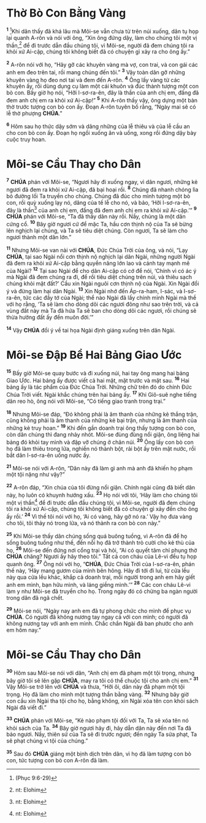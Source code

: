# Thờ Bò Con Bằng Vàng
<sup><b>1</b></sup> [^1@-6dff6cfc-3f70-4b6e-be0d-e9c3b627b93c]Khi dân thấy đã khá lâu mà Môi-se vẫn chưa từ trên núi xuống, dân tụ họp lại quanh A-rôn và nói với ông, “Xin ông đứng dậy, làm cho chúng tôi một vị thần,[^1-6dff6cfc-3f70-4b6e-be0d-e9c3b627b93c] để đi trước dẫn đầu chúng tôi, vì Môi-se, người đã đem chúng tôi ra khỏi xứ Ai-cập, chúng tôi không biết đã có chuyện gì xảy ra cho ông ấy.”

<sup><b>2</b></sup> A-rôn nói với họ, “Hãy gỡ các khuyên vàng mà vợ, con trai, và con gái các anh em đeo trên tai, rồi mang chúng đến tôi.” <sup><b>3</b></sup> Vậy toàn dân gỡ những khuyên vàng họ đeo nơi tai và đem đến A-rôn. <sup><b>4</b></sup> Ông lấy vàng từ các khuyên ấy, rồi dùng dụng cụ làm một cái khuôn và đúc thành tượng một con bò con. Bấy giờ họ nói, “Hỡi I-sơ-ra-ên, đây là thần của anh chị em, đấng đã đem anh chị em ra khỏi xứ Ai-cập!” <sup><b>5</b></sup> Khi A-rôn thấy vậy, ông dựng một bàn thờ trước tượng con bò con ấy. Đoạn A-rôn tuyên bố rằng, “Ngày mai sẽ có lễ thờ phượng **CHÚA**.”

<sup><b>6</b></sup> Hôm sau họ thức dậy sớm và dâng những của lễ thiêu và của lễ cầu an cho con bò con ấy. Đoạn họ ngồi xuống ăn và uống, xong rồi đứng dậy bày cuộc truy hoan.

# Môi-se Cầu Thay cho Dân
<sup><b>7</b></sup> **CHÚA** phán với Môi-se, “Ngươi hãy đi xuống ngay, vì dân ngươi, những kẻ ngươi đã đem ra khỏi xứ Ai-cập, đã bại hoại rồi. <sup><b>8</b></sup> Chúng đã nhanh chóng lìa bỏ đường lối Ta truyền cho chúng. Chúng đã đúc cho mình tượng một bò con, rồi quỳ xuống lạy nó, dâng của tế lễ cho nó, và bảo, ‘Hỡi I-sơ-ra-ên, đây là thần[^2-6dff6cfc-3f70-4b6e-be0d-e9c3b627b93c] của anh chị em, đấng đã đem anh chị em ra khỏi xứ Ai-cập.’” <sup><b>9</b></sup> **CHÚA** phán với Môi-se, “Ta đã thấy dân này rồi. Nầy, chúng là một dân cứng cổ. <sup><b>10</b></sup> Bây giờ ngươi cứ để mặc Ta, hầu cơn thịnh nộ của Ta sẽ bừng lên nghịch lại chúng, và Ta sẽ tiêu diệt chúng. Còn ngươi, Ta sẽ làm cho ngươi thành một dân lớn.”

<sup><b>11</b></sup> Nhưng Môi-se van nài với **CHÚA**, Đức Chúa Trời của ông, và nói, “Lạy **CHÚA**, tại sao Ngài nổi cơn thịnh nộ nghịch lại dân Ngài, những người Ngài đã đem ra khỏi xứ Ai-cập bằng quyền năng lớn lao và cánh tay mạnh mẽ của Ngài? <sup><b>12</b></sup> Tại sao Ngài để cho dân Ai-cập có cớ để nói, ‘Chính vì có ác ý mà Ngài đã đem chúng ra đi, để rồi tiêu diệt chúng trên núi, và thiêu sạch chúng khỏi mặt đất?’ Cầu xin Ngài nguôi cơn thịnh nộ của Ngài. Xin Ngài đổi ý và đừng làm hại dân Ngài. <sup><b>13</b></sup> Xin Ngài nhớ đến Áp-ra-ham, I-sác, và I-sơ-ra-ên, tức các đầy tớ của Ngài; thể nào Ngài đã lấy chính mình Ngài mà thề với họ rằng, ‘Ta sẽ làm cho dòng dõi các ngươi đông như sao trên trời, và cả vùng đất này mà Ta đã hứa Ta sẽ ban cho dòng dõi các ngươi, rồi chúng sẽ thừa hưởng đất ấy đến muôn đời.’”

<sup><b>14</b></sup> Vậy **CHÚA** đổi ý về tai họa Ngài định giáng xuống trên dân Ngài.

# Môi-se Đập Bể Hai Bảng Giao Ước
<sup><b>15</b></sup> Bấy giờ Môi-se quay bước và đi xuống núi, hai tay ông mang hai bảng Giao Ước. Hai bảng ấy được viết cả hai mặt, mặt trước và mặt sau. <sup><b>16</b></sup> Hai bảng ấy là tác phẩm của Đức Chúa Trời. Những chữ trên đó do chính Đức Chúa Trời viết. Ngài khắc chúng trên hai bảng ấy. <sup><b>17</b></sup> Khi Giô-suê nghe tiếng dân reo hò, ông nói với Môi-se, “Có tiếng giao tranh trong trại.”

<sup><b>18</b></sup> Nhưng Môi-se đáp, “Đó không phải là âm thanh của những kẻ thắng trận, cũng không phải là âm thanh của những kẻ bại trận, nhưng là âm thanh của những kẻ truy hoan.” <sup><b>19</b></sup> Khi đến gần doanh trại ông thấy tượng con bò con, còn dân chúng thì đang nhảy nhót. Môi-se đùng đùng nổi giận, ông liệng hai bảng đó khỏi tay mình và đập vỡ chúng ở chân núi. <sup><b>20</b></sup> Ông lấy con bò con họ đã làm thiêu trong lửa, nghiền nó thành bột, rải bột ấy trên mặt nước, rồi bắt dân I-sơ-ra-ên uống nước ấy.

<sup><b>21</b></sup> Môi-se nói với A-rôn, “Dân này đã làm gì anh mà anh đã khiến họ phạm một tội nặng như vậy?”

<sup><b>22</b></sup> A-rôn đáp, “Xin chúa của tôi đừng nổi giận. Chính ngài cũng đã biết dân này, họ luôn có khuynh hướng xấu. <sup><b>23</b></sup> Họ nói với tôi, ‘Hãy làm cho chúng tôi một vị thần[^3-6dff6cfc-3f70-4b6e-be0d-e9c3b627b93c] để đi trước dẫn đầu chúng tôi, vì Môi-se, người đã đem chúng tôi ra khỏi xứ Ai-cập, chúng tôi không biết đã có chuyện gì xảy đến cho ông ấy rồi.’ <sup><b>24</b></sup> Vì thế tôi nói với họ, ‘Ai có vàng, hãy gỡ nó ra.’ Vậy họ đưa vàng cho tôi, tôi thảy nó trong lửa, và nó thành ra con bò con này.”

<sup><b>25</b></sup> Khi Môi-se thấy dân chúng sống quá buông tuồng, vì A-rôn đã để họ sống buông tuồng như thế, đến nỗi họ đã trở thành trò cười cho kẻ thù của họ, <sup><b>26</b></sup> Môi-se đến đứng nơi cổng trại và hỏi, “Ai có quyết tâm chỉ phụng thờ **CHÚA** chăng? Ngươi ấy hãy theo tôi.” Tất cả con cháu của Lê-vi đều tụ họp quanh ông. <sup><b>27</b></sup> Ông nói với họ, “**CHÚA**, Đức Chúa Trời của I-sơ-ra-ên, phán thế này, ‘Hãy mang gươm của mình bên hông. Hãy đi tới đi lui, từ cửa lều này qua cửa lều khác, khắp cả doanh trại, mỗi người trong anh em hãy giết anh em mình, bạn hữu mình, và láng giềng mình.’” <sup><b>28</b></sup> Các con cháu Lê-vi làm y như Môi-se đã truyền cho họ. Trong ngày đó có chừng ba ngàn người trong dân đã ngã chết.

<sup><b>29</b></sup> Môi-se nói, “Ngày nay anh em đã tự phong chức cho mình để phục vụ **CHÚA**. Có người đã không nương tay ngay cả với con mình; có người đã không nương tay với anh em mình. Chắc chắn Ngài đã ban phước cho anh em hôm nay.”

# Môi-se Cầu Thay cho Dân
<sup><b>30</b></sup> Hôm sau Môi-se nói với dân, “Anh chị em đã phạm một tội trọng, nhưng bây giờ tôi sẽ lên gặp **CHÚA**, may ra tôi có thể chuộc tội cho anh chị em.” <sup><b>31</b></sup> Vậy Môi-se trở lên với **CHÚA** và thưa, “Hỡi ôi, dân này đã phạm một tội trọng. Họ đã làm cho mình một tượng thần bằng vàng. <sup><b>32</b></sup> Nhưng bây giờ con cầu xin Ngài tha tội cho họ, bằng không, xin Ngài xóa tên con khỏi sách Ngài đã viết đi.”

<sup><b>33</b></sup> **CHÚA** phán với Môi-se, “Kẻ nào phạm tội đối với Ta, Ta sẽ xóa tên nó khỏi sách của Ta. <sup><b>34</b></sup> Bây giờ ngươi hãy đi, hãy dẫn dân này đến nơi Ta đã bảo ngươi. Nầy, thiên sứ của Ta sẽ đi trước ngươi; đến ngày Ta sửa phạt, Ta sẽ phạt chúng vì tội của chúng.”

<sup><b>35</b></sup> Sau đó **CHÚA** giáng một bịnh dịch trên dân, vì họ đã làm tượng con bò con, tức tượng con bò con A-rôn đã làm.

[^1-6dff6cfc-3f70-4b6e-be0d-e9c3b627b93c]: nt: Elohim
[^2-6dff6cfc-3f70-4b6e-be0d-e9c3b627b93c]: nt: Elohim
[^3-6dff6cfc-3f70-4b6e-be0d-e9c3b627b93c]: nt: Elohim
[^1@-6dff6cfc-3f70-4b6e-be0d-e9c3b627b93c]: (Phục 9:6-29)